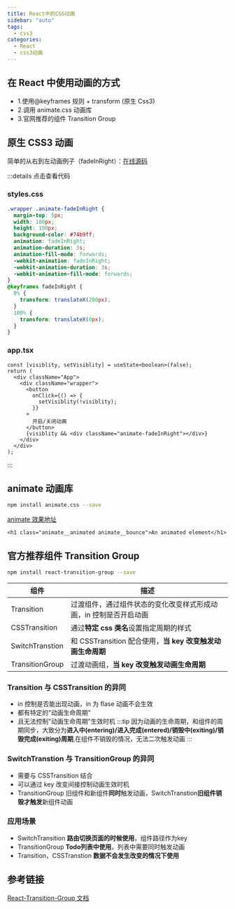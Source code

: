 ```yaml
---
title: React中的CSS动画
sidebar: "auto"
tags:
  - css3
categories:
  - React
  - css3动画
---
```


## 在 React 中使用动画的方式

- 1.使用@keyframes 规则 + transform (原生 Css3)
- 2.调用 animate.css 动画库
- 3.官网推荐的组件 Transition Group

## 原生 CSS3 动画

简单的从右到左动画例子（fadeInRight）：[在线源码](https://codesandbox.io/s/css3dong-hua-demo-h2p0c?file=/src/App.tsx)

:::details 点击查看代码

### styles.css

```css {1,6,7,8}
.wrapper .animate-fadeInRight {
  margin-top: 5px;
  width: 100px;
  height: 100px;
  background-color: #74b9ff;
  animation: fadeInRight;
  animation-duration: 3s;
  animation-fill-mode: forwards;
  -webkit-animation: fadeInRight;
  -webkit-animation-duration: 3s;
  -webkit-animation-fill-mode: forwards;
}
@keyframes fadeInRight {
  0% {
    transform: translateX(200px);
  }
  100% {
    transform: translateX(0px);
  }
}
```

### app.tsx

```tsx {12}
const [visiblity, setVisiblity] = useState<boolean>(false);
return (
  <div className="App">
    <div className="wrapper">
      <button
        onClick={() => {
          setVisiblity(!visiblity);
        }}
      >
        开启/关闭动画
      </button>
      {visiblity && <div className="animate-fadeInRight"></div>}
    </div>
  </div>
);
```

:::

## animate 动画库

```bash
npm install animate.css --save
```

[animate 效果地址](https://animate.style/)

```tsx
<h1 class="animate__animated animate__bounce">An animated element</h1>
```

## 官方推荐组件 Transition Group

```bash
npm install react-transition-group --save
```

| 组件            | 描述                                                              |
| --------------- | ----------------------------------------------------------------- |
| Transition      | 过渡组件，通过组件状态的变化改变样式形成动画，in 控制是否开启动画 |
| CSSTransition   | 通过**特定 css 类名**设置指定周期的样式                           |
| SwitchTranstion | 和 CSSTransition 配合使用，**当 key 改变触发动画生命周期**        |
| TransitionGroup | 过渡动画组，**当 key 改变触发动画生命周期**                       |

### Transition 与 CSSTransition 的异同

- in 控制是否能出现动画，in 为 flase 动画不会生效
- 都有特定的"动画生命周期"
- 且无法控制"动画生命周期"生效时机
  :::tip
  因为动画的生命周期，和组件的周期同步，大致分为**进入中(entering)/进入完成(entered)/销毁中(exiting)/销毁完成(exiting)周期**,在组件不销毁的情况，无法二次触发动画
  :::

### SwitchTranstion 与 TransitionGroup 的异同

- 需要与 CSSTransition 结合
- 可以通过 key 改变间接控制动画生效时机
- TransitionGroup 旧组件和新组件**同时**触发动画，SwitchTranstion**旧组件销毁才触发**新组件动画

### 应用场景
- SwitchTransition **路由切换页面的时候使用**，组件路径作为key
- TransitionGroup **Todo列表中使用**，列表中需要同时触发动画
- Transition，CSSTranstion **数据不会发生改变的情况下使用**

## 参考链接

[React-Transition-Group 文档](http://reactcommunity.org/react-transition-group/)
